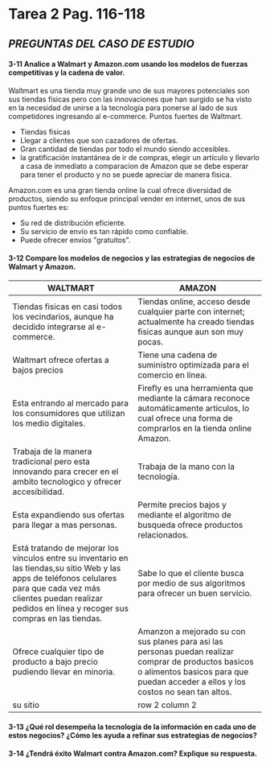 # Tarea 2 Pag. 116-118

## *PREGUNTAS DEL CASO DE ESTUDIO*
#### 3-11 Analice a Walmart y Amazon.com usando los modelos de fuerzas competitivas y la cadena de valor.
<p> Waltmart es una tienda muy grande uno de sus mayores potenciales son sus tiendas físicas pero con las innovaciones que han surgido se ha visto en la necesidad de unirse a la tecnología para ponerse al lado de sus competidores ingresando al e-commerce. Puntos fuertes de Waltmart.</p>

* Tiendas fisicas
* Llegar a clientes que son cazadores de ofertas.
* Gran cantidad de tiendas por todo el mundo siendo accesibles. 
* la gratificación instantánea de ir de compras, elegir un artículo y llevarlo a casa de inmediato a comparacion de Amazon que se debe esperar para tener el producto y no se puede apreciar de manera fisica.


<p>
Amazon.com es una gran tienda online la cual ofrece diversidad de productos, siendo su enfoque principal vender en internet, unos de sus puntos fuertes es:</p>

* Su red de distribución eficiente.
* Su servicio de envío es tan rápido como confiable.
* Puede ofrecer envíos "gratuitos".

#### 3-12 Compare los modelos de negocios y las estrategias de negocios de Walmart y Amazon.
| WALTMART | AMAZON | 
|--- |--- |
| Tiendas fisicas en casi todos los vecindarios, aunque ha decidido integrarse al e-commerce. | Tiendas online, acceso desde cualquier parte con internet; actualmente ha creado tiendas fisicas aunque aun son muy pocas. |
| Waltmart ofrece ofertas a bajos precios | Tiene una cadena de suministro optimizada para el comercio en línea. |
| Esta entrando al mercado para los consumidores que utilizan los medio digitales. | Firefly es una herramienta que mediante la cámara reconoce automáticamente articulos, lo cual ofrece una forma de comprarlos en la tienda online Amazon. |
| Trabaja de la manera tradicional pero esta innovando para crecer en el ambito tecnologico y ofrecer accesibilidad.| Trabaja de la mano con la tecnología.|
| Esta expandiendo sus ofertas para llegar a mas personas. | Permite precios bajos y mediante el algoritmo de busqueda ofrece productos relacionados. |
| Está tratando de mejorar los vínculos entre su inventario en las tiendas,su sitio Web y las apps de teléfonos celulares para que cada vez más clientes puedan realizar pedidos en línea y recoger sus compras en las tiendas. | Sabe lo que el cliente busca por medio de sus algoritmos para ofrecer un buen servicio. |
| Ofrece cualquier tipo de producto a bajo precio pudiendo llevar en minoria.  | Amanzon a mejorado su con sus planes para asi las personas puedan realizar comprar de productos basicos o alimentos basicos para que puedan acceder a ellos y los costos no sean tan altos.  |
| su sitio  | row 2 column 2 |

#### 3-13 ¿Qué rol desempeña la tecnología de la información en cada uno de estos negocios? ¿Cómo les ayuda a refinar sus estrategias de negocios?

#### 3-14 ¿Tendrá éxito Walmart contra Amazon.com? Explique su respuesta.